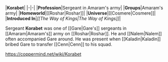 |**Korabet**|
|-|-|
|**Profession**|Sergeant in Amaram's army|
|**Groups**|Amaram's army|
|**Homeworld**|[[Roshar\|Roshar]]|
|**Universe**|[[Cosmere\|Cosmere]]|
|**Introduced In**|*[[The Way of Kings\|The Way of Kings]]*|

Sergeant **Korabet** was one of [[Gare\|Gare's]] sergeants in [[Amaram\|Amaram's]] army on [[Roshar\|Roshar]].
He and [[Nalem\|Nalem]] often accompanied Gare around. He was present when [[Kaladin\|Kaladin]] bribed Gare to transfer [[Cenn\|Cenn]] to his squad.



https://coppermind.net/wiki/Korabet
